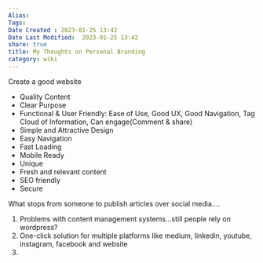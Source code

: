 ```yaml
---
Alias:
Tags:
Date Created : 2023-01-25 13:42
Date Last Modified:  2023-01-25 13:42
share: true
title: My Thoughts on Personal Branding
category: wiki
---
```



Create a good website

- Quality Content
- Clear Purpose
- Functional & User Friendly: Ease of Use, Good UX, Good Navigation, Tag Cloud of Information, Can engage(Comment & share)
- Simple and Attractive Design
- Easy Navigation
- Fast Loading
- Mobile Ready
- Unique
- Fresh and relevant content
- SEO friendly
- Secure

What stops from someone to publish articles over social media....

1. Problems with content management systems...still people rely on wordpress?
2. One-click solution for multiple platforms like medium, linkedin, youtube, instagram, facebook and website
3. 